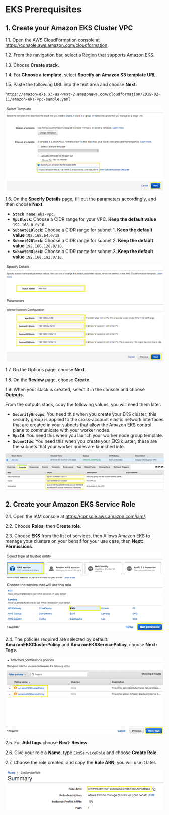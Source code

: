 # EKS Prerequisites

## 1. Create your Amazon EKS Cluster VPC

1.1\. Open the AWS CloudFormation console at https://console.aws.amazon.com/cloudformation.

1.2\. From the navigation bar, select a Region that supports Amazon EKS.

1.3\. Choose **Create stack**.

1.4\. For **Choose a template**, select **Specify an Amazon S3 template URL**.

1.5\. Paste the following URL into the text area and choose **Next**:

```
https://amazon-eks.s3-us-west-2.amazonaws.com/cloudformation/2019-02-11/amazon-eks-vpc-sample.yaml
```

![Select Template](../images/cf-template-s3.png)

1.6\. On the **Specify Details** page, fill out the parameters accordingly, and then choose **Next**.

  * **``Stack name``**: `eks-vpc`.
  * **``VpcBlock``**: Choose a CIDR range for your VPC. **Keep the default value** `192.168.0.0/16`.
  * **``Subnet01Block``**: Choose a CIDR range for subnet 1. **Keep the default value** `192.168.64.0/18`.
  * **``Subnet02Block``**: Choose a CIDR range for subnet 2. **Keep the default value** `192.168.128.0/18`.
  * **``Subnet03Block``**: Choose a CIDR range for subnet 3. **Keep the default value** `192.168.192.0/18`.

![Specify Details](../images/cf-details.png)

1.7\. On the Options page, choose **Next**.

1.8\. On the **Review** page, choose **Create**.

1.9\. When your stack is created, select it in the console and choose **Outputs**.

From the outputs stack, copy the following values, you will need them later.

  * **``SecurityGroups``**: You need this when you create your EKS cluster; this security group is applied to the cross-account elastic network interfaces that are created in your subnets that allow the Amazon EKS control plane to communicate with your worker nodes.
  * **``VpcId``**: You need this when you launch your worker node group template.
  * **``SubnetIds``**: You need this when you create your EKS cluster; these are the subnets that your worker nodes are launched into.

![Outputs](../images/cf-outputs.png)

## 2. Create your Amazon EKS Service Role

2.1\. Open the IAM console at https://console.aws.amazon.com/iam/.

2.2\. Choose **Roles**, then **Create role**.

2.3\. Choose **EKS** from the list of services, then Allows Amazon EKS to manage your clusters on your behalf for your use case, then **Next: Permissions**.

![Select Service Role](../images/iam-role-service.png)

2.4\. The policies required are selected by default: **AmazonEKSClusterPolicy** and **AmazonEKSServicePolicy**, choose **Next: Tags**.

![Role Policies](../images/iam-role-policies.png)

2.5\. For **Add tags** choose **Next: Review**.

2.6\. Give your role a **Name**, type `EksServiceRole` and choose **Create Role**.

2.7\. Choose the role created, and copy the **Role ARN**, you will use it later.

![Role ARN](../images/iam-copy-arn-role.png)